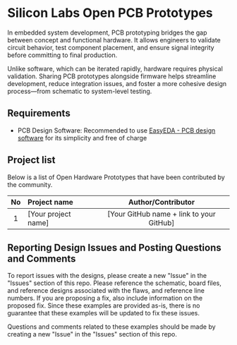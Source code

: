 # Silicon Labs Open PCB Prototypes #

In embedded system development, PCB prototyping bridges the gap between concept and functional hardware. It allows engineers to validate circuit behavior, test component placement, and ensure signal integrity before committing to final production.

Unlike software, which can be iterated rapidly, hardware requires physical validation. Sharing PCB prototypes alongside firmware helps streamline development, reduce integration issues, and foster a more cohesive design process—from schematic to system-level testing.

## Requirements ##

- PCB Design Software: Recommended to use [EasyEDA - PCB design software](https://easyeda.com/) for its simplicity and free of charge

## Project list ##

Below is a list of Open Hardware Prototypes that have been contributed by the community.

| No | Project name | Author/Contributor |
|:--:|:-------------|:---------------:|
| 1  |[Your project name] | [Your GitHub name + link to your GitHub] |

## Reporting Design Issues and Posting Questions and Comments ##

To report issues with the designs, please create a new "Issue" in the "Issues" section of this repo. Please reference the schematic, board files, and reference designs associated with the flaws, and reference line numbers. If you are proposing a fix, also include information on the proposed fix. Since these examples are provided as-is, there is no guarantee that these examples will be updated to fix these issues.

Questions and comments related to these examples should be made by creating a new "Issue" in the "Issues" section of this repo.
